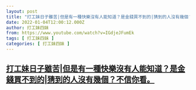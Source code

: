 ```yaml
---
layout: post
title: "打工妹日子雖苦|但是有一種快樂沒有人能知道？是金錢買不到的|猜到的人沒有幾個？不信你看。"
date: 2022-01-04T12:00:12.000Z
author: 打工妹四妹
from: https://www.youtube.com/watch?v=IGdjeJFumEk
tags: [ 打工妹四妹 ]
categories: [ 打工妹四妹 ]
---
```

<!--1641297612000-->
[打工妹日子雖苦|但是有一種快樂沒有人能知道？是金錢買不到的|猜到的人沒有幾個？不信你看。](https://www.youtube.com/watch?v=IGdjeJFumEk)
------

<div>

</div>
